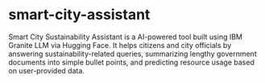 # smart-city-assistant
Smart City Sustainability Assistant is a AI-powered tool built using IBM Granite LLM via Hugging Face. It helps citizens and city officials by answering sustainability-related queries, summarizing lengthy government documents into simple bullet points, and predicting resource usage based on user-provided data. 
